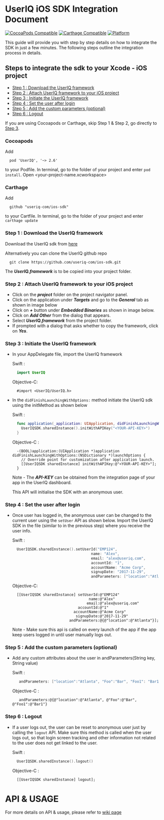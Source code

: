 # UserIQ iOS SDK Integration Document

[![CocoaPods Compatible](https://img.shields.io/cocoapods/v/UserIQ.svg)](https://img.shields.io/cocoapods/v/UserIQ.svg)
[![Carthage Compatible](https://img.shields.io/badge/Carthage-compatible-4BC51D.svg?style=flat)](https://github.com/Carthage/Carthage)
[![Platform](https://img.shields.io/cocoapods/p/UserIQ.svg?style=flat)](http://cocoapods.org/pods/UserIQ)

This guide will provide you with step by step details on how to integrate the SDK in just a few minutes. The following steps outline the integration process in details.

## Steps to integrate the sdk to your Xcode - iOS project

- [Step 1 : Download the UserIQ framework](https://github.com/useriq-com/ios-sdk#step-1--download-the-useriq-framework)
- [Step 2 : Attach UserIQ framework to your iOS project](https://github.com/useriq-com/ios-sdk#step-2--attach-useriq-framework-to-your-ios-project)
- [Step 3 : Initiate the UserIQ framework](https://github.com/useriq-com/ios-sdk#step-3--initiate-the-useriq-framework)
- [Step 4 : Set the user after login](https://github.com/useriq-com/ios-sdk#step-4--set-the-user-after-login)
- [Step 5 : Add the custom parameters (optional)](https://github.com/useriq-com/ios-sdk#step-5--add-the-custom-parameters-optional)
- [Step 6 : Logout](https://github.com/useriq-com/ios-sdk#step-6--logout)

If you are using Cocoapods or Carthage, skip Step 1 & Step 2, go directly to [Step 3](#Step-3--Initiate-the-useriq-framework).

### Cocoapods

Add

```
  pod 'UserIQ', '~> 2.6'
```

to your Podfile.
In terminal, go to the folder of your project and enter `pod install`. Open <your-project-name.xcworkspace>

### Carthage

Add

```
  github "useriq-com/ios-sdk"
```

to your Cartfile. In terminal, go to the folder of your project and enter `carthage update`

### Step 1 : Download the UserIQ framework

Download the UserIQ sdk from [here](http://mobile.useriq.com)

Alternatively you can clone the UserIQ github repo

```
  git clone https://github.com/useriq-com/ios-sdk.git
```

The **_UserIQ.framework_** is to be copied into your project folder.

### Step 2 : Attach UserIQ framework to your iOS project

- Click on the **_project_** folder on the project navigator panel.
- Click on the application under **_Targets_** and go to the **_General_** tab as shown in image below
- Click on **_+_** button under **_Embedded Binaries_** as shown in image below.
- Click on **_Add Other_** from the dialog that appears.
- Select **_UserIQ.framework_** from the project folder.
- If prompted with a dialog that asks whether to copy the framework, click on **_Yes_**.

### Step 3 : Initiate the UserIQ framework

- In your AppDelegate file, import the UserIQ framework

  Swift :

  ```Swift
    import UserIQ
  ```

  Objective-C:

  ```objc
    #import <UserIQ/UserIQ.h>
  ```

- In the `didFinishLaunchingWithOptions:` method initiate the UserIQ sdk using the initMethod as shown below

  Swift :

  ```Swift
    func application(_application: UIApplication, didFinishLaunchingWithOptions launchOptions: [UIApplicationLaunchOptionsKey: Any]?) -> Bool {
      UserIQSDK.sharedInstance().initWithAPIKey("<YOUR-API-KEY>")
    }
  ```

  Objective-C :

  ```objc
    -(BOOL)application:(UIApplication *)application didFinishLaunchingWithOptions:(NSDictionary *)launchOptions {
      // Override point for customization after application launch.
      [[UserIQSDK sharedInstance] initWithAPIKey:@"<YOUR-API-KEY>"];
    }
  ```

  Note - The **_API-KEY_** can be obtained from the integration page of your app in the UserIQ dashboard. 
  
  This API will initialise the SDK with an anonymous user.


### Step 4 : Set the user after login

- Once user has logged in, the anonymous user can be changed to the current user using the `setUser` API as shown below. Import the UserIQ SDK in the file (similar to in the previous step) where you receive the user info.
  
  Swift :

  ```Swift
    UserIQSDK.sharedInstance().setUserId("EMP124",
                                      name: "Alex",
                                      email: "alex@useriq.com",
                                      accountId: "1",
                                      accountName: "Acme Corp",
                                      signupDate: "2017-11-29",
                                      andParameters: ["location":"Atlanta"])
  ```

  Objective-C:

  ```objc
    [[UserIQSDK sharedInstance] setUserId:@"EMP124"
                                     name:@"Alex"
                                    email:@"alex@useriq.com"
                                accountId:@"1"
                              accountName:@"Acme Corp"
                               signupDate:@"2017-11-29"
                            andParameters:@{@"location":@"Atlanta"}];
  ```
  Note - Make sure this api is called on every launch of the app if the app keep users logged in until user manually logs out.


### Step 5 : Add the custom parameters (optional)

- Add any custom attributes about the user in andParameters(String key, String value)

  Swift :

  ```Swift
     andParameters: ["location":"Atlanta", "Foo":"Bar", "Foo1": "Bar1"]
  ```

  Objective-C :

  ```objc
     andParameters:@{@"location":@"Atlanta", @"Foo":@"Bar", @"Foo1":@"Bar1"}
  ```

### Step 6 : Logout 

- If a user logs out, the user can be reset to anonymous user just by calling the `logout` API. Make sure this method is called when the user logs out, so that login screen tracking and other information not related to the user does not get linked to the user.

  Swift : 

  ```Swift
    UserIQSDK.sharedInstance().logout()
  ```

  Objective-C : 

  ```objc
    [[UserIQSDK sharedInstance] logout];
  ```

# API & USAGE

For more details on API & usage, please refer to [wiki page](https://github.com/useriq-com/ios-sdk/wiki)
